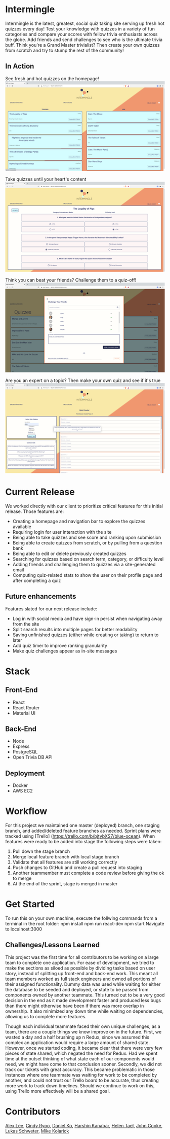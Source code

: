 # Intermingle
Intermingle is the latest, greatest, social quiz taking site serving up fresh hot quizzes every day! Test your knowledge with quizzes in a variety of fun categories and compare your scores with fellow trivia enthusiasts across the globe. Add friends and send challenges to see who is the ultimate trivia buff. Think you're a Grand Master trivialist? Then create your own quizzes from scratch and try to stump the rest of the community!

## In Action
See fresh and hot quizzes on the homepage!
![Intermingle homepage](https://github.com/TeamStrawberry/strawberry/blob/stage/images/homepage.png?raw=true)

Take quizzes until your heart's content
![Take a quiz](https://github.com/TeamStrawberry/strawberry/blob/stage/images/takeQuiz.png?raw=true)

Think you can beat your friends? Challenge them to a quiz-off!
![challenge friends](https://github.com/TeamStrawberry/strawberry/blob/stage/images/challengeFriend.png?raw=true)

Are you an expert on a topic? Then make your own quiz and see if it's true
![make a quiz](https://github.com/TeamStrawberry/strawberry/blob/stage/images/makeQuiz.png?raw=true)


# Current Release
We worked directly with our client to prioritize critical features for this initial release.
Those features are:
 - Creating a homepage and navigation bar to explore the quizzes available
 - Requiring login for user interaction with the site
 - Being able to take quizzes and see score and ranking upon submission
 - Being able to create quizzes from scratch, or by pulling from a question bank
 - Being able to edit or delete previously created quizzes
 - Searching for quizzes based on search term, category, or difficulty level
 - Adding friends and challenging them to quizzes via a site-generated email
 - Computing quiz-related stats to show the user on their profile page and after completing a quiz

 ## Future enhancements
 Features slated for our next release include:
 - Log in with social media and have sign-in persist when navigating away from the site
 - Split search results into multiple pages for better readability
 - Saving unfinished quizzes (either while creating or taking) to return to later
 - Add quiz timer to improve ranking granularity
 - Make quiz challenges appear as in-site messages

# Stack
## Front-End
 - React
 - React Router
 - Material UI

## Back-End
 - Node
 - Express
 - PostgreSQL
 - Open Trivia DB API

## Deployment
 - Docker
 - AWS EC2

 # Workflow
 For this project we maintained one master (deployed) branch, one staging branch, and added/deleted feature branches as needed. Sprint plans were tracked using [Trello] (https://trello.com/b/bjtybXS7/blue-ocean). When features were ready to be added into stage the following steps were taken:
  1. Pull down the stage branch
  2. Merge local feature branch with local stage branch
  3. Validate that all features are still working correctly
  4. Push changes to GitHub and create a pull request into staging
  5. Another teammember must complete a code review before giving the ok to merge
  6. At the end of the sprint, stage is merged in master

# Get Started
  To run this on your own machine, execute the follwing commands from a terminal in the root folder:
    npm install
    npm run react-dev
    npm start
  Navigate to localhost:3000

## Challenges/Lessons Learned
  This project was the first time for all contributors to be working on a large team to complete one application. For ease of development, we tried to make the sections as siloed as possible by dividing tasks based on user story, instead of splitting up front-end and back-end work. This meant all team members worked as full stack engineers and owned all portions of their assigned functionality. Dummy data was used while waiting for either the database to be seeded and deployed, or state to be passed from components owned by another teammate. This turned out to be a very good decision in the end as it made development faster and produced less bugs than there might otherwise have been if there was more overlap in ownership. It also minimized any down time while waiting on dependencies, allowing us to complete more features.

  Though each individual teammate faced their own unique challenges, as a team, there are a couple things we know improve on in the future. First, we wasted a day and a half brushing up n Redux, since we assumed this complex an application would require a large amount of shared state. However, once we started coding, it became clear that there were very few pieces of state shared, which negated the need for Redux. Had we spent time at the outset thinking of what state each of our components would need, we might have come to that conclusion sooner. Secondly, we did not track our tickets with great accuracy. This became problematic in those instances where one teammate was waiting for work to be completed by another, and could not trust our Trello board to be accurate, thus creating more work to track down timelines. Should we continue to work on this, using Trello more effectively will be a shared goal.

  # Contributors
  [Alex Lee](https://github.com/acerslee), [Cindy Ryoo](https://github.com/cindyryoo7), [Daniel Ko](https://github.com/danielko14), [Harshin Kanabar](https://github.com/Hkanabar), [Helen Tael](https://github.com/htael), [John Cooke](https://github.com/john-cooke832), [Lukas Schweter](https://github.com/lukas-schweter), [Mike Kolarick](https://github.com/koalarick)
